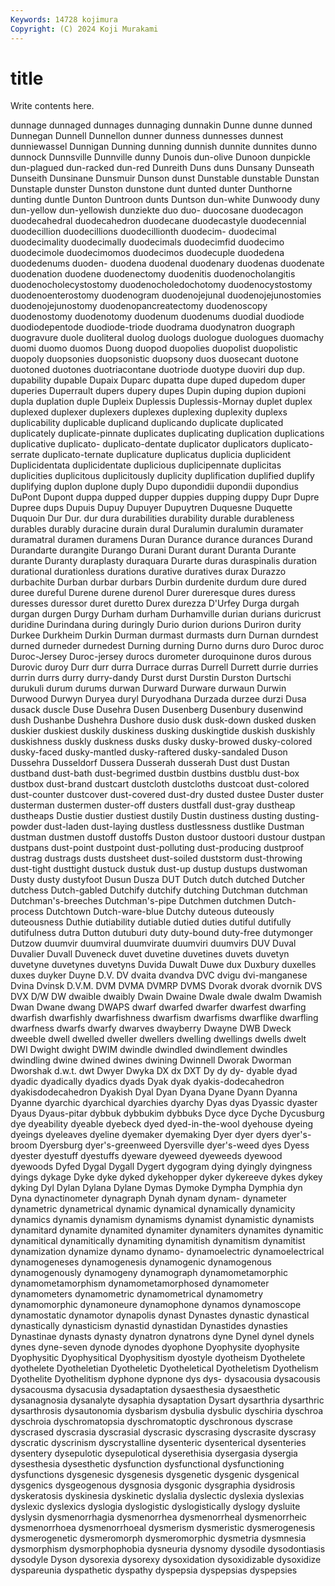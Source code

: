 ```yaml
---
Keywords: 14728 kojimura
Copyright: (C) 2024 Koji Murakami
---
```


# title

Write contents here.



dunnage dunnaged dunnages dunnaging
dunnakin Dunne dunne dunned Dunnegan Dunnell Dunnellon dunner dunness dunnesses
dunnest dunniewassel Dunnigan Dunning dunning dunnish dunnite dunnites dunno dunnock
Dunnsville Dunnville dunny Dunois dun-olive Dunoon dunpickle dun-plagued dun-racked dun-red
Dunreith Duns duns Dunsany Dunseath Dunseith Dunsinane Dunsmuir Dunson dunst
Dunstable dunstable Dunstan Dunstaple dunster Dunston dunstone dunt dunted dunter
Dunthorne dunting duntle Dunton Duntroon dunts Duntson dun-white Dunwoody duny
dun-yellow dun-yellowish dunziekte duo duo- duocosane duodecagon duodecahedral duodecahedron duodecane
duodecastyle duodecennial duodecillion duodecillions duodecillionth duodecim- duodecimal duodecimality duodecimally duodecimals
duodecimfid duodecimo duodecimole duodecimomos duodecimos duodecuple duodedena duodedenums duoden- duodena
duodenal duodenary duodenas duodenate duodenation duodene duodenectomy duodenitis duodenocholangitis duodenocholecystostomy
duodenocholedochotomy duodenocystostomy duodenoenterostomy duodenogram duodenojejunal duodenojejunostomies duodenojejunostomy duodenopancreatectomy duodenoscopy duodenostomy
duodenotomy duodenum duodenums duodial duodiode duodiodepentode duodiode-triode duodrama duodynatron duograph
duogravure duole duoliteral duolog duologs duologue duologues duomachy duomi duomo
duomos Duong duopod duopolies duopolist duopolistic duopoly duopsonies duopsonistic duopsony
duos duosecant duotone duotoned duotones duotriacontane duotriode duotype duoviri dup
dup. dupability dupable Dupaix Duparc dupatta dupe duped dupedom duper
duperies Duperrault dupers dupery dupes Dupin duping dupion dupioni dupla
duplation duple Dupleix Duplessis Duplessis-Mornay duplet duplex duplexed duplexer duplexers
duplexes duplexing duplexity duplexs duplicability duplicable duplicand duplicando duplicate duplicated
duplicately duplicate-pinnate duplicates duplicating duplication duplications duplicative duplicato- duplicato-dentate duplicator
duplicators duplicato-serrate duplicato-ternate duplicature duplicatus duplicia duplicident Duplicidentata duplicidentate duplicious
duplicipennate duplicitas duplicities duplicitous duplicitously duplicity duplification duplified duplify duplifying
duplon duplone duply Dupo dupondidii dupondii dupondius DuPont Dupont duppa
dupped dupper duppies dupping duppy Dupr Dupre Dupree dups Dupuis
Dupuy Dupuyer Dupuytren Duquesne Duquette Duquoin Dur Dur. dur dura
durabilities durability durable durableness durables durably duracine durain dural Duralumin
duralumin duramater duramatral duramen duramens Duran Durance durance durances Durand
Durandarte durangite Durango Durani Durant durant Duranta Durante durante Duranty
duraplasty duraquara Durarte duras duraspinalis duration durational durationless durations durative
duratives durax Durazzo durbachite Durban durbar durbars Durbin durdenite durdum
dure dured duree dureful Durene durene durenol Durer dureresque dures
duress duresses duressor duret duretto Durex durezza D'Urfey Durga durgah
durgan durgen Durgy Durham durham Durhamville durian durians duricrust duridine
Durindana during duringly Durio durion durions Duriron durity Durkee Durkheim
Durkin Durman durmast durmasts durn Durnan durndest durned durneder durnedest
Durning durning Durno durns duro Duroc duroc Duroc-Jersey Duroc-jersey durocs
durometer duroquinone duros durous Durovic duroy Durr durr durra Durrace
durras Durrell Durrett durrie durries durrin durrs durry durry-dandy Durst
durst Durstin Durston Durtschi durukuli durum durums durwan Durward Durware
durwaun Durwin Durwood Durwyn Duryea duryl Duryodhana Durzada durzee durzi
Dusa dusack duscle Duse Dusehra Dusen Dusenberg Dusenbury dusenwind dush
Dushanbe Dushehra Dushore dusio dusk dusk-down dusked dusken duskier duskiest
duskily duskiness dusking duskingtide duskish duskishly duskishness duskly duskness dusks
dusky dusky-browed dusky-colored dusky-faced dusky-mantled dusky-raftered dusky-sandaled Duson Dussehra Dusseldorf
Dussera Dusserah dusserah Dust dust Dustan dustband dust-bath dust-begrimed dustbin
dustbins dustblu dust-box dustbox dust-brand dustcart dustcloth dustcloths dustcoat dust-colored
dust-counter dustcover dust-covered dust-dry dusted dustee Duster duster dusterman dustermen
duster-off dusters dustfall dust-gray dustheap dustheaps Dustie dustier dustiest dustily
Dustin dustiness dusting dusting-powder dust-laden dust-laying dustless dustlessness dustlike Dustman
dustman dustmen dustoff dustoffs Duston dustoor dustoori dustour dustpan dustpans
dust-point dustpoint dust-polluting dust-producing dustproof dustrag dustrags dusts dustsheet dust-soiled
duststorm dust-throwing dust-tight dusttight dustuck dustuk dust-up dustup dustups dustwoman
Dusty dusty dustyfoot Dusun Dusza DUT Dutch dutch dutched Dutcher
dutchess Dutch-gabled Dutchify dutchify dutching Dutchman dutchman Dutchman's-breeches Dutchman's-pipe Dutchmen
dutchmen Dutch-process Dutchtown Dutch-ware-blue Dutchy duteous duteously duteousness Duthie dutiability
dutiable dutied duties dutiful dutifully dutifulness dutra Dutton dutuburi duty
duty-bound duty-free dutymonger Dutzow duumvir duumviral duumvirate duumviri duumvirs DUV
Duval Duvalier Duvall Duveneck duvet duvetine duvetines duvets duvetyn duvetyne
duvetynes duvetyns Duvida Duwalt Duwe dux Duxbury duxelles duxes duyker
Duyne D.V. DV dvaita dvandva DVC dvigu dvi-manganese Dvina Dvinsk
D.V.M. DVM DVMA DVMRP DVMS Dvorak dvorak dvornik DVS DVX
D/W DW dwaible dwaibly Dwain Dwaine Dwale dwale dwalm Dwamish
Dwan Dwane dwang DWAPS dwarf dwarfed dwarfer dwarfest dwarfing dwarfish
dwarfishly dwarfishness dwarfism dwarfisms dwarflike dwarfling dwarfness dwarfs dwarfy dwarves
dwayberry Dwayne DWB Dweck dweeble dwell dwelled dweller dwellers dwelling
dwellings dwells dwelt DWI Dwight dwight DWIM dwindle dwindled dwindlement
dwindles dwindling dwine dwined dwines dwining Dwinnell Dworak Dworman Dworshak
d.w.t. dwt Dwyer Dwyka DX dx DXT Dy dy dy-
dyable dyad dyadic dyadically dyadics dyads Dyak dyak dyakis-dodecahedron dyakisdodecahedron
Dyakish Dyal Dyan Dyana Dyane Dyann Dyanna Dyanne dyarchic dyarchical
dyarchies dyarchy Dyas dyas Dyassic dyaster Dyaus Dyaus-pitar dybbuk dybbukim
dybbuks Dyce dyce Dyche Dycusburg dye dyeability dyeable dyebeck dyed
dyed-in-the-wool dyehouse dyeing dyeings dyeleaves dyeline dyemaker dyemaking Dyer dyer
dyers dyer's-broom Dyersburg dyer's-greenweed Dyersville dyer's-weed dyes Dyess dyester dyestuff
dyestuffs dyeware dyeweed dyeweeds dyewood dyewoods Dyfed Dygal Dygall Dygert
dygogram dying dyingly dyingness dyings dykage Dyke dyke dyked dykehopper
dyker dykereeve dykes dykey dyking Dyl Dylan Dylana Dylane Dymas
Dymoke Dympha Dymphia dyn Dyna dynactinometer dynagraph Dynah dynam dynam-
dynameter dynametric dynametrical dynamic dynamical dynamically dynamicity dynamics dynamis dynamism
dynamisms dynamist dynamistic dynamists dynamitard dynamite dynamited dynamiter dynamiters dynamites
dynamitic dynamitical dynamitically dynamiting dynamitish dynamitism dynamitist dynamization dynamize dynamo
dynamo- dynamoelectric dynamoelectrical dynamogeneses dynamogenesis dynamogenic dynamogenous dynamogenously dynamogeny dynamograph
dynamometamorphic dynamometamorphism dynamometamorphosed dynamometer dynamometers dynamometric dynamometrical dynamometry dynamomorphic dynamoneure
dynamophone dynamos dynamoscope dynamostatic dynamotor dynapolis dynast Dynastes dynastic dynastical
dynastically dynasticism dynastid dynastidan Dynastides dynasties Dynastinae dynasts dynasty dynatron
dynatrons dyne Dynel dynel dynels dynes dyne-seven dynode dynodes dyophone
Dyophysite dyophysite Dyophysitic Dyophysitical Dyophysitism dyostyle dyotheism Dyothelete dyothelete Dyotheletian
Dyotheletic Dyotheletical Dyotheletism Dyothelism Dyothelite Dyothelitism dyphone dypnone dys dys-
dysacousia dysacousis dysacousma dysacusia dysadaptation dysaesthesia dysaesthetic dysanagnosia dysanalyte dysaphia
dysaptation Dysart dysarthria dysarthric dysarthrosis dysautonomia dysbarism dysbulia dysbulic dyschiria
dyschroa dyschroia dyschromatopsia dyschromatoptic dyschronous dyscrase dyscrased dyscrasia dyscrasial dyscrasic
dyscrasing dyscrasite dyscrasy dyscratic dyscrinism dyscrystalline dysenteric dysenterical dysenteries dysentery
dysepulotic dysepulotical dyserethisia dysergasia dysergia dysesthesia dysesthetic dysfunction dysfunctional dysfunctioning
dysfunctions dysgenesic dysgenesis dysgenetic dysgenic dysgenical dysgenics dysgeogenous dysgnosia dysgonic
dysgraphia dysidrosis dyskeratosis dyskinesia dyskinetic dyslalia dyslectic dyslexia dyslexias dyslexic
dyslexics dyslogia dyslogistic dyslogistically dyslogy dysluite dyslysin dysmenorrhagia dysmenorrhea dysmenorrheal
dysmenorrheic dysmenorrhoea dysmenorrhoeal dysmerism dysmeristic dysmerogenesis dysmerogenetic dysmeromorph dysmeromorphic dysmetria
dysmnesia dysmorphism dysmorphophobia dysneuria dysnomy dysodile dysodontiasis dysodyle Dyson dysorexia
dysorexy dysoxidation dysoxidizable dysoxidize dyspareunia dyspathetic dyspathy dyspepsia dyspepsias dyspepsies
